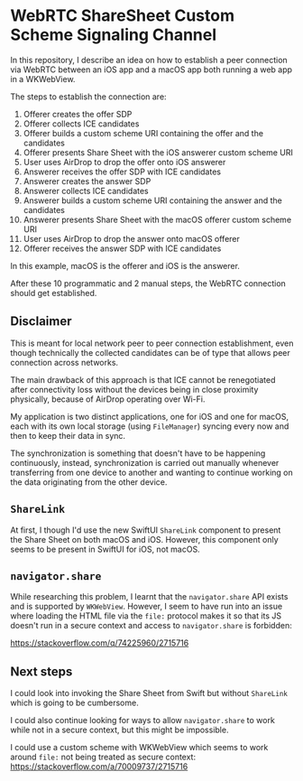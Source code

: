 # WebRTC ShareSheet Custom Scheme Signaling Channel

In this repository, I describe an idea on how to establish a peer connection via
WebRTC between an iOS app and a macOS app both running a web app in a WKWebView.

The steps to establish the connection are:

1. Offerer creates the offer SDP
2. Offerer collects ICE candidates
3. Offerer builds a custom scheme URI containing the offer and the candidates
4. Offerer presents Share Sheet with the iOS answerer custom scheme URI
5. User uses AirDrop to drop the offer onto iOS answerer
6. Answerer receives the offer SDP with ICE candidates
7. Answerer creates the answer SDP
8. Answerer collects ICE candidates
9. Answerer builds a custom scheme URI containing the answer and the candidates
10. Answerer presents Share Sheet with the macOS offerer custom scheme URI
11. User uses AirDrop to drop the answer onto macOS offerer
12. Offerer receives the answer SDP with ICE candidates

In this example, macOS is the offerer and iOS is the answerer.

After these 10 programmatic and 2 manual steps, the WebRTC connection should get
established.

## Disclaimer

This is meant for local network peer to peer connection establishment, even
though technically the collected candidates can be of type that allows peer
connection across networks.

The main drawback of this approach is that ICE cannot be renegotiated after
connectivity loss without the devices being in close proximity physically,
because of AirDrop operating over Wi-Fi.

My application is two distinct applications, one for iOS and one for macOS, each
with its own local storage (using `FileManager`) syncing every now and then to
keep their data in sync.

The synchronization is something that doesn't have to be happening continuously,
instead, synchronization is carried out manually whenever transferring from one
device to another and wanting to continue working on the data originating from
the other device.

## `ShareLink`

At first, I though I'd use the new SwiftUI `ShareLink` component to present the
Share Sheet on both macOS and iOS.
However, this component only seems to be present in SwiftUI for iOS, not macOS.

## `navigator.share`

While researching this problem, I learnt that the `navigator.share` API exists
and is supported by `WKWebView`.
However, I seem to have run into an issue where loading the HTML file via the
`file:` protocol makes it so that its JS doesn't run in a secure context and
access to `navigator.share` is forbidden:

https://stackoverflow.com/q/74225960/2715716

## Next steps

I could look into invoking the Share Sheet from Swift but without `ShareLink`
which is going to be cumbersome.

I could also continue looking for ways to allow `navigator.share` to work while
not in a secure context, but this might be impossible.

I could use a custom scheme with WKWebView which seems to work around `file:`
not being treated as secure context:
https://stackoverflow.com/a/70009737/2715716
